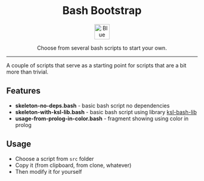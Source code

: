 <!---
Comments here if needed.
-->

<h1 align="center">Bash Bootstrap</h1>

<p align="center">
<a href="https://www.freeiconspng.com/img/2450" title="Image from freeiconspng.com"><img src="https://www.freeiconspng.com/uploads/blue-fire-17.png" width="40" alt="Blue Fire" /></a>
</p>

<p align="center">
Choose from several bash scripts to start your own.
</p>

---

A couple of scripts that serve as a starting point
for scripts that are a bit more than trivial.

## Features

- **skeleton-no-deps.bash** - basic bash script no dependencies
- **skeleton-with-ksl-lib.bash** - basic bash script using library [ksl-bash-lib](https://github.com/KingSolomon1954/ksl-bash-lib)
- **usage-from-prolog-in-color.bash** - fragment showing using color in prolog

## Usage

* Choose a script from `src` folder
* Copy it (from clipboard, from clone, whatever)
* Then modify it for yourself
